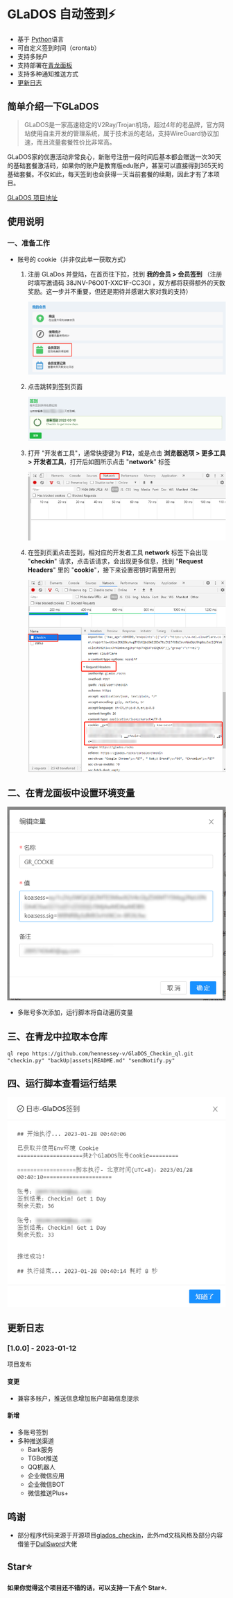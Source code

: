# GLaDOS 自动签到⚡

- 基于 [Python](https://www.python.org/)语言
- 可自定义签到时间（crontab）
- 支持多账户
- 支持部署在[青龙面板](https://github.com/whyour/qinglong)
- 支持多种通知推送方式
- [更新日志](#更新日志)

## 简单介绍一下GLaDOS

>GLaDOS是一家高速稳定的V2Ray/Trojan机场，超过4年的老品牌，官方网站使用自主开发的管理系统，属于技术派的老站，支持WireGuard协议加速，而且流量套餐性价比非常高。

GLaDOS家的优惠活动非常良心，新账号注册一段时间后基本都会赠送一次30天的基础套餐激活码，如果你的账户是教育版edu账户，甚至可以直接得到365天的基础套餐。不仅如此，每天签到也会获得一天当前套餐的续期，因此才有了本项目。

[GLaDOS 项目地址](https://github.com/glados-network/GLaDOS)

## 使用说明

### 一、准备工作

- 账号的 cookie（并非仅此单一获取方式）

  1. 注册 GLaDos 并登陆，在首页往下拉，找到 **我的会员 > 会员签到**
     （注册时填写邀请码 38JNV-P6O0T-XXC1F-CC3OI ，双方都将获得额外的天数奖励。这一步并不重要，但还是期待并感谢大家对我的支持）

     ![checkin_entrance](assets/checkin_entrance.png)

  2. 点击跳转到签到页面

     ![checkin_page](assets/checkin_page.png)

  3. 打开 "开发者工具"，通常快捷键为 **F12**，或是点击 **浏览器选项 > 更多工具 > 开发者工具**，打开后如图所示点击 "**network**" 标签

     ![devtools](assets/devtools.png)

  4. 在签到页面点击签到，相对应的开发者工具 **network** 标签下会出现 "**checkin**" 请求，点击该请求，会出现更多信息，找到 "**Request Headers**" 里的 "**cookie**"，接下来设置密钥时需要用到

     ![cookie](assets/cookie.png)
## 二、在青龙面板中设置环境变量

![cookie](assets/GR_cookie.png)

- 多账号多次添加，运行脚本将自动遍历变量
## 三、在青龙中拉取本仓库
```
ql repo https://github.com/hennessey-v/GlaDOS_Checkin_ql.git "checkin.py" "backUp|assets|README.md" "sendNotify.py"
```
## 四、运行脚本查看运行结果

![cookie](assets/push_detail.png)

## 更新日志

### [1.0.0] - 2023-01-12

项目发布

#### 变更

- 兼容多账户，推送信息增加账户邮箱信息提示

#### 新增

- 多账号签到
- 多种推送渠道
  - Bark服务
  - TGBot推送
  - QQ机器人
  - 企业微信应用
  - 企业微信BOT
  - 微信推送Plus+


## 鸣谢
- 部分程序代码来源于开源项目[glados_checkin](https://github.com/akinlau/glados_checkin)，此外md文档风格及部分内容借鉴于[DullSword](https://github.com/DullSword)大佬


## Star⭐

**如果你觉得这个项目还不错的话，可以支持一下点个 Star⭐.**
